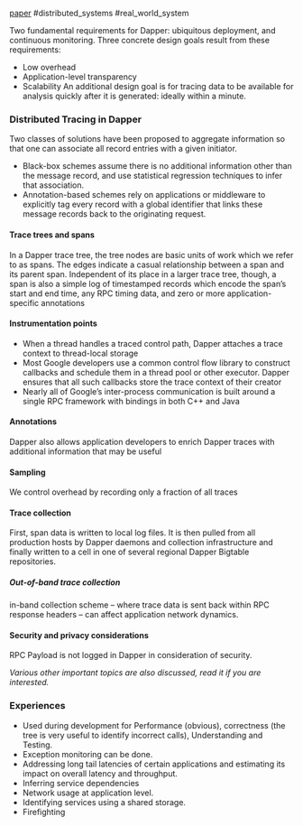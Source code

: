 [paper](https://github.com/papers-we-love/papers-we-love/blob/main/distributed_systems/dapper-a-large-scale-distributed-tracing-infrastructure.pdf) #distributed_systems #real_world_system 

Two fundamental requirements for Dapper: ubiquitous deployment, and continuous monitoring.
Three concrete design goals result from these requirements:
* Low overhead
* Application-level transparency
* Scalability
An additional design goal is for tracing data to be available for analysis quickly after it is generated: ideally within a minute.

### Distributed Tracing in Dapper
Two classes of solutions have been proposed to aggregate information so that one can associate all record entries with a given initiator.
* Black-box schemes assume there is no additional information other than the message record, and use statistical regression techniques to infer that association. 
* Annotation-based schemes rely on applications or middleware to explicitly tag every record with a global identifier that links these message records back to the originating request.

#### Trace trees and spans
In a Dapper trace tree, the tree nodes are basic units of work which we refer to as spans. The edges indicate a casual relationship between a span and its parent span. Independent of its place in a larger trace tree, though, a span is also a simple log of timestamped records which encode the span’s start and end time, any RPC timing data, and zero or more application-specific annotations

#### Instrumentation points
* When a thread handles a traced control path, Dapper attaches a trace context to thread-local storage
* Most Google developers use a common control flow library to construct callbacks and schedule them in a thread pool or other executor. Dapper ensures that all such callbacks store the trace context of their creator
* Nearly all of Google’s inter-process communication is built around a single RPC framework with bindings in both C++ and Java

#### Annotations
Dapper also allows application developers to enrich Dapper traces with additional information that may be useful

#### Sampling
We control overhead by recording only a fraction of all traces

#### Trace collection
First, span data is written to local log files. It is then pulled from all production hosts by Dapper daemons and collection infrastructure and finally written to a cell in one of several regional Dapper Bigtable repositories.

##### Out-of-band trace collection
in-band collection scheme – where trace data is sent back within RPC response headers – can affect application network dynamics.

#### Security and privacy considerations
RPC Payload is not logged in Dapper in consideration of security.

*Various other important topics are also discussed, read it if you are interested.*

### Experiences
* Used during development for Performance (obvious), correctness (the tree is very useful to identify incorrect calls), Understanding and Testing.
* Exception monitoring can be done.
* Addressing long tail latencies of certain applications and estimating its impact on overall latency and throughput.
* Inferring service dependencies
* Network usage at application level.
* Identifying services using a shared storage.
* Firefighting
